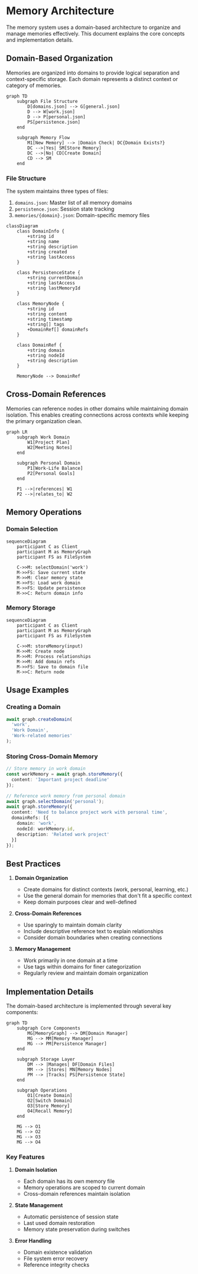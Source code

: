 # Memory Architecture

The memory system uses a domain-based architecture to organize and manage memories effectively. This document explains the core concepts and implementation details.

## Domain-Based Organization

Memories are organized into domains to provide logical separation and context-specific storage. Each domain represents a distinct context or category of memories.

```mermaid
graph TD
    subgraph File Structure
        D[domains.json] --> G[general.json]
        D --> W[work.json]
        D --> P[personal.json]
        PS[persistence.json]
    end

    subgraph Memory Flow
        M1[New Memory] --> |Domain Check| DC{Domain Exists?}
        DC -->|Yes| SM[Store Memory]
        DC -->|No| CD[Create Domain]
        CD --> SM
    end
```

### File Structure

The system maintains three types of files:

1. `domains.json`: Master list of all memory domains
2. `persistence.json`: Session state tracking
3. `memories/{domain}.json`: Domain-specific memory files

```mermaid
classDiagram
    class DomainInfo {
        +string id
        +string name
        +string description
        +string created
        +string lastAccess
    }
    
    class PersistenceState {
        +string currentDomain
        +string lastAccess
        +string lastMemoryId
    }

    class MemoryNode {
        +string id
        +string content
        +string timestamp
        +string[] tags
        +DomainRef[] domainRefs
    }

    class DomainRef {
        +string domain
        +string nodeId
        +string description
    }

    MemoryNode --> DomainRef
```

## Cross-Domain References

Memories can reference nodes in other domains while maintaining domain isolation. This enables creating connections across contexts while keeping the primary organization clean.

```mermaid
graph LR
    subgraph Work Domain
        W1[Project Plan]
        W2[Meeting Notes]
    end

    subgraph Personal Domain
        P1[Work-Life Balance]
        P2[Personal Goals]
    end

    P1 -->|references| W1
    P2 -->|relates_to| W2
```

## Memory Operations

### Domain Selection
```mermaid
sequenceDiagram
    participant C as Client
    participant M as MemoryGraph
    participant FS as FileSystem

    C->>M: selectDomain('work')
    M->>FS: Save current state
    M->>M: Clear memory state
    M->>FS: Load work domain
    M->>FS: Update persistence
    M->>C: Return domain info
```

### Memory Storage
```mermaid
sequenceDiagram
    participant C as Client
    participant M as MemoryGraph
    participant FS as FileSystem

    C->>M: storeMemory(input)
    M->>M: Create node
    M->>M: Process relationships
    M->>M: Add domain refs
    M->>FS: Save to domain file
    M->>C: Return node
```

## Usage Examples

### Creating a Domain
```typescript
await graph.createDomain(
  'work',
  'Work Domain',
  'Work-related memories'
);
```

### Storing Cross-Domain Memory
```typescript
// Store memory in work domain
const workMemory = await graph.storeMemory({
  content: 'Important project deadline'
});

// Reference work memory from personal domain
await graph.selectDomain('personal');
await graph.storeMemory({
  content: 'Need to balance project work with personal time',
  domainRefs: [{
    domain: 'work',
    nodeId: workMemory.id,
    description: 'Related work project'
  }]
});
```

## Best Practices

1. **Domain Organization**
   - Create domains for distinct contexts (work, personal, learning, etc.)
   - Use the general domain for memories that don't fit a specific context
   - Keep domain purposes clear and well-defined

2. **Cross-Domain References**
   - Use sparingly to maintain domain clarity
   - Include descriptive reference text to explain relationships
   - Consider domain boundaries when creating connections

3. **Memory Management**
   - Work primarily in one domain at a time
   - Use tags within domains for finer categorization
   - Regularly review and maintain domain organization

## Implementation Details

The domain-based architecture is implemented through several key components:

```mermaid
graph TD
    subgraph Core Components
        MG[MemoryGraph] --> DM[Domain Manager]
        MG --> MM[Memory Manager]
        MG --> PM[Persistence Manager]
    end

    subgraph Storage Layer
        DM --> |Manages| DF[Domain Files]
        MM --> |Stores| MN[Memory Nodes]
        PM --> |Tracks| PS[Persistence State]
    end

    subgraph Operations
        O1[Create Domain]
        O2[Switch Domain]
        O3[Store Memory]
        O4[Recall Memory]
    end

    MG --> O1
    MG --> O2
    MG --> O3
    MG --> O4
```

### Key Features

1. **Domain Isolation**
   - Each domain has its own memory file
   - Memory operations are scoped to current domain
   - Cross-domain references maintain isolation

2. **State Management**
   - Automatic persistence of session state
   - Last used domain restoration
   - Memory state preservation during switches

3. **Error Handling**
   - Domain existence validation
   - File system error recovery
   - Reference integrity checks
